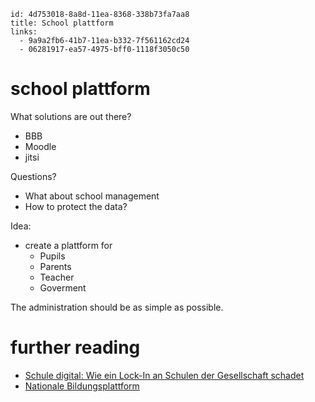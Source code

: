 ```
id: 4d753018-8a8d-11ea-8368-338b73fa7aa8
title: School plattform
links:
  - 9a9a2fb6-41b7-11ea-b332-7f561162cd24
  - 06281917-ea57-4975-bff0-1118f3050c50
```

# school plattform

What solutions are out there?

* BBB
* Moodle
* jitsi

Questions?

* What about school management
* How to protect the data?

Idea:

* create a plattform for
  * Pupils
  * Parents
  * Teacher
  * Goverment

The administration should be as simple as possible.

# further reading

* [Schule digital: Wie ein Lock-In an Schulen der Gesellschaft schadet][1]
* [Nationale Bildungsplattform][2]

[1]: https://www.heise.de/hintergrund/Schule-digital-Wie-der-Lock-In-Effekt-unsere-Schulen-beschraenkt-6006927.html
[2]: https://www.bmbf.de/files/129_21_FAQ%c2%b4s_Nationale%20Bildungsplattform_2.pdf
